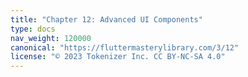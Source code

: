 ```yaml
---
title: "Chapter 12: Advanced UI Components"
type: docs
nav_weight: 120000
canonical: "https://fluttermasterylibrary.com/3/12"
license: "© 2023 Tokenizer Inc. CC BY-NC-SA 4.0"
---
```

